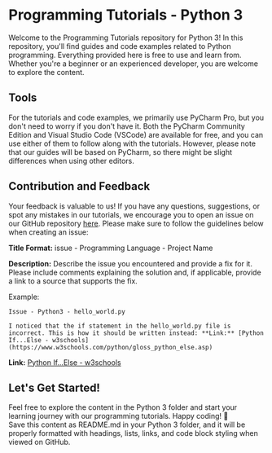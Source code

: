 # Programming Tutorials - Python 3

Welcome to the Programming Tutorials repository for Python 3! In this repository, you'll find guides and code examples related to Python programming. Everything provided here is free to use and learn from. Whether you're a beginner or an experienced developer, you are welcome to explore the content.

## Tools

For the tutorials and code examples, we primarily use PyCharm Pro, but you don't need to worry if you don't have it. Both the PyCharm Community Edition and Visual Studio Code (VSCode) are available for free, and you can use either of them to follow along with the tutorials. However, please note that our guides will be based on PyCharm, so there might be slight differences when using other editors.

## Contribution and Feedback

Your feedback is valuable to us! If you have any questions, suggestions, or spot any mistakes in our tutorials, we encourage you to open an issue on our GitHub repository [here](https://github.com/LoadingStill/Tutorials/issues). Please make sure to follow the guidelines below when creating an issue:

**Title Format:** issue - Programming Language - Project Name

**Description:** Describe the issue you encountered and provide a fix for it. Please include comments explaining the solution and, if applicable, provide a link to a source that supports the fix.

Example:

```
Issue - Python3 - hello_world.py

I noticed that the if statement in the hello_world.py file is incorrect. This is how it should be written instead: **Link:** [Python If...Else - w3schools](https://www.w3schools.com/python/gloss_python_else.asp)
```
**Link:** [Python If...Else - w3schools](https://www.w3schools.com/python/gloss_python_else.asp)


## Let's Get Started!

Feel free to explore the content in the Python 3 folder and start your learning journey with our programming tutorials. Happy coding! 🚀  
Save this content as README.md in your Python 3 folder, and it will be properly formatted with headings, lists, links, and code block styling when viewed on GitHub.
